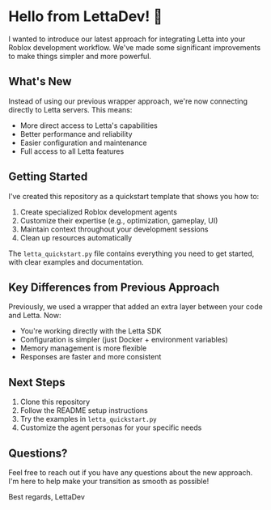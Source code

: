 # Hello from LettaDev! 👋

I wanted to introduce our latest approach for integrating Letta into your Roblox development workflow. We've made some significant improvements to make things simpler and more powerful.

## What's New

Instead of using our previous wrapper approach, we're now connecting directly to Letta servers. This means:
- More direct access to Letta's capabilities
- Better performance and reliability
- Easier configuration and maintenance
- Full access to all Letta features

## Getting Started

I've created this repository as a quickstart template that shows you how to:
1. Create specialized Roblox development agents
2. Customize their expertise (e.g., optimization, gameplay, UI)
3. Maintain context throughout your development sessions
4. Clean up resources automatically

The `letta_quickstart.py` file contains everything you need to get started, with clear examples and documentation.

## Key Differences from Previous Approach

Previously, we used a wrapper that added an extra layer between your code and Letta. Now:
- You're working directly with the Letta SDK
- Configuration is simpler (just Docker + environment variables)
- Memory management is more flexible
- Responses are faster and more consistent

## Next Steps

1. Clone this repository
2. Follow the README setup instructions
3. Try the examples in `letta_quickstart.py`
4. Customize the agent personas for your specific needs

## Questions?

Feel free to reach out if you have any questions about the new approach. I'm here to help make your transition as smooth as possible!

Best regards,
LettaDev 
